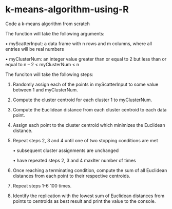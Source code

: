 # k-means-algorithm-using-R
Code a k-means algorithm from scratch

The function will take the following arguments:

• myScatterInput: a data frame with n rows and m columns, where all entries will be real numbers

• myClusterNum: an integer value greater than or equal to 2 but less than or equal to n
– 2 < myClusterNum < n

The funciton will take the following steps:
1. Randomly assign each of the points in myScatterInput to some value between 1 and myClusterNum.
2. Compute the cluster centroid for each cluster 1 to myClusterNum.
3. Compute the Euclidean distance from each cluster centroid to each data point.
4. Assign each point to the cluster centroid which minimizes the Euclidean distance.
5. Repeat steps 2, 3 and 4 until one of two stopping conditions are met

   • subsequent cluster assignments are unchanged
   
   • have repeated steps 2, 3 and 4 maxIter number of times

6. Once reaching a terminating condition, compute the sum of all Euclidean distances from each
point to their respective centroids.
7. Repeat steps 1-6 100 times.
8. Identify the replication with the lowest sum of Euclidean distances from points to centroids as
best result and print the value to the console.
